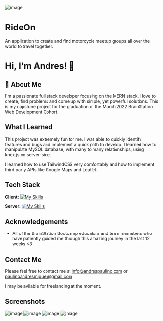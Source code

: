 ![image](https://user-images.githubusercontent.com/93609044/170406939-de30f3b4-63da-41b2-8855-b444d72b4437.png)

# RideOn

An application to create and find motorcycle meetup groups all over the world to travel together. 

# Hi, I'm Andres! 👋

## 🚀 About Me
I'm a passionate full stack developer focusing on the MERN stack. I love to create, find problems and come up with simple, yet powerful solutions. This is my capstone
project for the graduation of the March 2022 BrainStation Web Development Cohort. 

## What I Learned

This project was extremely fun for me. I was able to quickly identify features and bugs and implement a quick path to develop. I learned how to manipulate MySQL database,
with many to many relationships, using knex.js on server-side.

I learned how to use TailwindCSS very comfortably and how to implement third party APIs like Google Maps and Leaflet.

## Tech Stack

**Client:** [![My Skills](https://skillicons.dev/icons?i=js,html,css,tailwind,react,figma,materialui,mysql,nodejs,ps,vscode)](https://skillicons.dev)

**Server:** [![My Skills](https://skillicons.dev/icons?i=express,nodejs,mysql)](https://skillicons.dev)

## Acknowledgements

 - All of the BrainStation Bootcamp educators and team memebers who have patiently guided me through this amazing journey in the last 12 weeks <3

## Contact Me

Please feel free to contact me at info@andrespaulino.com or paulinoandresmiguel@gmail.com

I may be avilable for freelancing at the moment. 

## Screenshots

![image](https://user-images.githubusercontent.com/93609044/170406987-2ef705d9-576d-41ec-ab73-4b3bfa97c79e.png)
![image](https://user-images.githubusercontent.com/93609044/170407053-12a1d055-361f-4336-b741-b037864bc09d.png)
![image](https://user-images.githubusercontent.com/93609044/170407231-109a36a1-e4e5-49f4-b5e1-ba9a07f3388a.png)
![image](https://user-images.githubusercontent.com/93609044/170407267-e76a2f17-6425-4b06-9f82-ca1d734db139.png)
